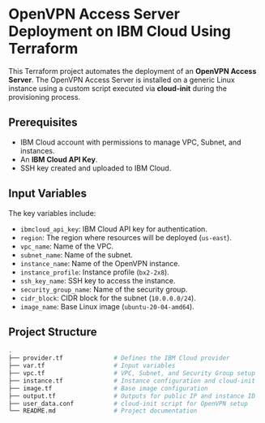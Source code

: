 
# OpenVPN Access Server Deployment on IBM Cloud Using Terraform

This Terraform project automates the deployment of an **OpenVPN Access Server**. The OpenVPN Access Server is installed on a generic Linux instance using a custom script executed via **cloud-init** during the provisioning process.

## Prerequisites

- IBM Cloud account with permissions to manage VPC, Subnet, and instances.
- An **IBM Cloud API Key**.
- SSH key created and uploaded to IBM Cloud.

## Input Variables

The key variables include:

- `ibmcloud_api_key`: IBM Cloud API key for authentication.
- `region`: The region where resources will be deployed (`us-east`).
- `vpc_name`: Name of the VPC.
- `subnet_name`: Name of the subnet.
- `instance_name`: Name of the OpenVPN instance.
- `instance_profile`: Instance profile (`bx2-2x8`).
- `ssh_key_name`: SSH key to access the instance.
- `security_group_name`: Name of the security group.
- `cidr_block`: CIDR block for the subnet (`10.0.0.0/24`).
- `image_name`: Base Linux image (`ubuntu-20-04-amd64`).

## Project Structure

```bash
.
├── provider.tf              # Defines the IBM Cloud provider
├── var.tf                   # Input variables
├── vpc.tf                   # VPC, Subnet, and Security Group setup
├── instance.tf              # Instance configuration and cloud-init
├── image.tf                 # Base image configuration
├── output.tf                # Outputs for public IP and instance ID
├── user_data.conf           # cloud-init script for OpenVPN setup
└── README.md                # Project documentation
```

